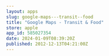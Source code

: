 ```yaml
---
layout: apps
slug: google-maps---transit--food
title: "Google Maps - Transit & Food"
store: apple
app_id: 585027354
date: 2024-01-09T08:39:20Z
published: 2012-12-13T04:21:00Z
---
```

